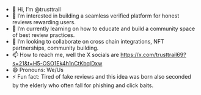 - 👋 Hi, I’m @trusttrail
- 👀 I’m interested in building a seamless verified platform for honest reviews rewarding users.
- 🌱 I’m currently learning on how to educate and build a community space of best review practices.
- 💞️ I’m looking to collaborate on cross chain integrations, NFT partnerships, community building.
- 📫 How to reach me, well the X socials are https://x.com/trusttrail69?s=21&t=H5-OSO1Ek4h1nCtKbqlDxw
- 😄 Pronouns: We/Us
- ⚡ Fun fact: Tired of fake reviews and this idea was born also seconded by the elderly who often fall for phishing and click baits.

<!---
trusttrail/trusttrail is a ✨ special ✨ repository because its `README.md` (this file) appears on your GitHub profile.
You can click the Preview link to take a look at your changes.
--->
